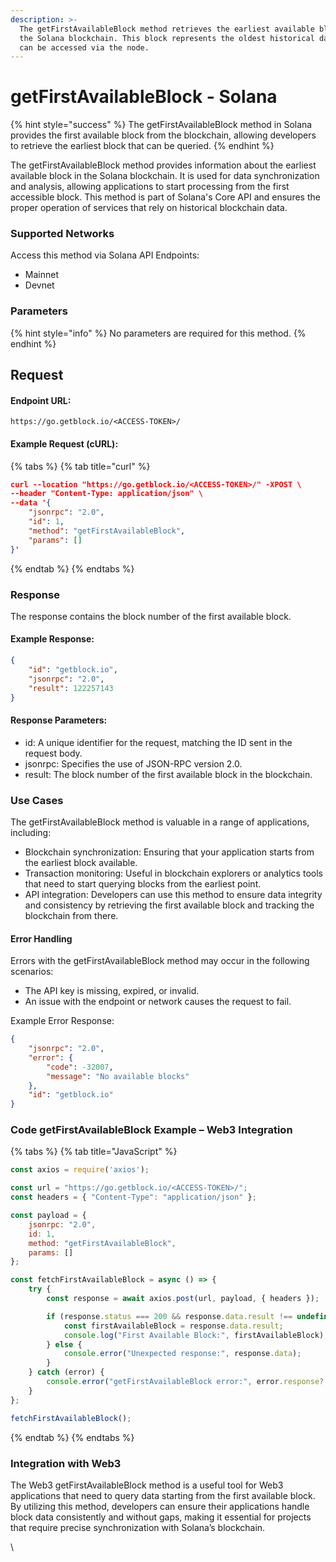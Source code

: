 ```yaml
---
description: >-
  The getFirstAvailableBlock method retrieves the earliest available block in
  the Solana blockchain. This block represents the oldest historical data that
  can be accessed via the node.
---
```


# getFirstAvailableBlock - Solana

{% hint style="success" %}
The getFirstAvailableBlock method in Solana provides the first available block from the blockchain, allowing developers to retrieve the earliest block that can be queried.&#x20;
{% endhint %}

The getFirstAvailableBlock method provides information about the earliest available block in the Solana blockchain. It is used for data synchronization and analysis, allowing applications to start processing from the first accessible block. This method is part of Solana's Core API and ensures the proper operation of services that rely on historical blockchain data.

### Supported Networks

Access this method via Solana API Endpoints:

* Mainnet
* Devnet

### Parameters

{% hint style="info" %}
No parameters are required for this method.
{% endhint %}

## Request

#### Endpoint URL:&#x20;

```
https://go.getblock.io/<ACCESS-TOKEN>/
```

#### Example Request (cURL):

{% tabs %}
{% tab title="curl" %}
```json
curl --location "https://go.getblock.io/<ACCESS-TOKEN>/" -XPOST \
--header "Content-Type: application/json" \
--data '{
    "jsonrpc": "2.0",
    "id": 1,
    "method": "getFirstAvailableBlock",
    "params": []
}'
```
{% endtab %}
{% endtabs %}

### Response

The response contains the block number of the first available block.

#### Example Response:

```json
{
    "id": "getblock.io",
    "jsonrpc": "2.0",
    "result": 122257143
}
```

#### Response Parameters:

* id: A unique identifier for the request, matching the ID sent in the request body.
* jsonrpc: Specifies the use of JSON-RPC version 2.0.
* result: The block number of the first available block in the blockchain.

### Use Cases

The getFirstAvailableBlock method is valuable in a range of applications, including:

* Blockchain synchronization: Ensuring that your application starts from the earliest block available.
* Transaction monitoring: Useful in blockchain explorers or analytics tools that need to start querying blocks from the earliest point.
* API integration: Developers can use this method to ensure data integrity and consistency by retrieving the first available block and tracking the blockchain from there.

#### Error Handling

Errors with the getFirstAvailableBlock method may occur in the following scenarios:

* The API key is missing, expired, or invalid.
* An issue with the endpoint or network causes the request to fail.

Example Error Response:

```json
{
    "jsonrpc": "2.0",
    "error": {
        "code": -32007,
        "message": "No available blocks"
    },
    "id": "getblock.io"
}
```

### Code getFirstAvailableBlock Example – Web3 Integration

{% tabs %}
{% tab title="JavaScript" %}
```javascript
const axios = require('axios');

const url = "https://go.getblock.io/<ACCESS-TOKEN>/"; 
const headers = { "Content-Type": "application/json" };

const payload = {
    jsonrpc: "2.0",
    id: 1, 
    method: "getFirstAvailableBlock",
    params: []
};

const fetchFirstAvailableBlock = async () => {
    try {
        const response = await axios.post(url, payload, { headers });

        if (response.status === 200 && response.data.result !== undefined) {
            const firstAvailableBlock = response.data.result;
            console.log("First Available Block:", firstAvailableBlock);
        } else {
            console.error("Unexpected response:", response.data);
        }
    } catch (error) {
        console.error("getFirstAvailableBlock error:", error.response?.data || error.message);
    }
};

fetchFirstAvailableBlock();

```
{% endtab %}
{% endtabs %}

### Integration with Web3

The Web3 getFirstAvailableBlock method is a useful tool for Web3 applications that need to query data starting from the first available block. By utilizing this method, developers can ensure their applications handle block data consistently and without gaps, making it essential for projects that require precise synchronization with Solana’s blockchain.

\
